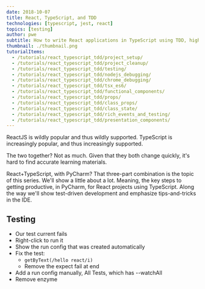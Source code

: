 ```yaml
---
date: 2018-10-07
title: React, TypeScript, and TDD
technologies: [typescript, jest, react]
topics: [testing]
author: pwe
subtitle: How to write React applications in TypeScript using TDD, highlighting features of the IDE
thumbnail: ./thumbnail.png
tutorialItems:
  - /tutorials/react_typescript_tdd/project_setup/
  - /tutorials/react_typescript_tdd/project_cleanup/
  - /tutorials/react_typescript_tdd/testing/
  - /tutorials/react_typescript_tdd/nodejs_debugging/
  - /tutorials/react_typescript_tdd/chrome_debugging/
  - /tutorials/react_typescript_tdd/tsx_es6/
  - /tutorials/react_typescript_tdd/functional_components/
  - /tutorials/react_typescript_tdd/props/
  - /tutorials/react_typescript_tdd/class_props/
  - /tutorials/react_typescript_tdd/class_state/
  - /tutorials/react_typescript_tdd/rich_events_and_testing/
  - /tutorials/react_typescript_tdd/presentation_components/
---
```


ReactJS is wildly popular and thus wildly supported. TypeScript is increasingly popular, 
and thus increasingly supported.

The two together? Not as much. Given that they both change quickly, it's
hard to find accurate learning materials.

React+TypeScript, with PyCharm? That three-part combination is the topic
of this series. We'll show a little about a lot. Meaning, the key steps
to getting productive, in PyCharm, for React projects using TypeScript. Along
the way we'll show test-driven development and emphasize tips-and-tricks in
the IDE.

## Testing

- Our test current fails
- Right-click to run it
- Show the run config that was created automatically
- Fix the test:
  - `getByText(/hello react/i)`
  - Remove the expect fail at end
- Add a run config manually, All Tests, which has --watchAll
- Remove enzyme
